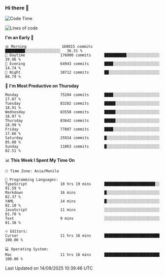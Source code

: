 ### Hi there 👋

<!--START_SECTION:waka-->
![Code Time](http://img.shields.io/badge/Code%20Time-6%2C265%20hrs%2025%20mins-blue)

![Lines of code](https://img.shields.io/badge/From%20Hello%20World%20I%27ve%20Written-147.6%20million%20lines%20of%20code-blue)

**I'm an Early 🐤** 

```text
🌞 Morning                160815 commits      █████████░░░░░░░░░░░░░░░░   36.51 % 
🌆 Daytime                176000 commits      ██████████░░░░░░░░░░░░░░░   39.96 % 
🌃 Evening                64943 commits       ████░░░░░░░░░░░░░░░░░░░░░   14.74 % 
🌙 Night                  38712 commits       ██░░░░░░░░░░░░░░░░░░░░░░░   08.79 % 
```
📅 **I'm Most Productive on Thursday** 

```text
Monday                   75204 commits       ████░░░░░░░░░░░░░░░░░░░░░   17.07 % 
Tuesday                  83282 commits       █████░░░░░░░░░░░░░░░░░░░░   18.91 % 
Wednesday                83558 commits       █████░░░░░░░░░░░░░░░░░░░░   18.97 % 
Thursday                 83642 commits       █████░░░░░░░░░░░░░░░░░░░░   18.99 % 
Friday                   77807 commits       ████░░░░░░░░░░░░░░░░░░░░░   17.66 % 
Saturday                 25914 commits       █░░░░░░░░░░░░░░░░░░░░░░░░   05.88 % 
Sunday                   11063 commits       █░░░░░░░░░░░░░░░░░░░░░░░░   02.51 % 
```


📊 **This Week I Spent My Time On** 

```text
🕑︎ Time Zone: Asia/Manila

💬 Programming Languages: 
TypeScript               10 hrs 19 mins      ███████████████████████░░   91.59 % 
Markdown                 16 mins             █░░░░░░░░░░░░░░░░░░░░░░░░   02.37 % 
YAML                     14 mins             █░░░░░░░░░░░░░░░░░░░░░░░░   02.10 % 
JavaScript               11 mins             ░░░░░░░░░░░░░░░░░░░░░░░░░   01.70 % 
Text                     9 mins              ░░░░░░░░░░░░░░░░░░░░░░░░░   01.38 % 

🔥 Editors: 
Cursor                   11 hrs 16 mins      █████████████████████████   100.00 % 

💻 Operating System: 
Mac                      11 hrs 16 mins      █████████████████████████   100.00 % 
```


 Last Updated on 14/09/2025 10:39:46 UTC
<!--END_SECTION:waka-->


<!--
**rad182/rad182** is a ✨ _special_ ✨ repository because its `README.md` (this file) appears on your GitHub profile.

Here are some ideas to get you started:

- 🔭 I’m currently working on ...
- 🌱 I’m currently learning ...
- 👯 I’m looking to collaborate on ...
- 🤔 I’m looking for help with ...
- 💬 Ask me about ...
- 📫 How to reach me: ...
- 😄 Pronouns: ...
- ⚡ Fun fact: ...
-->
